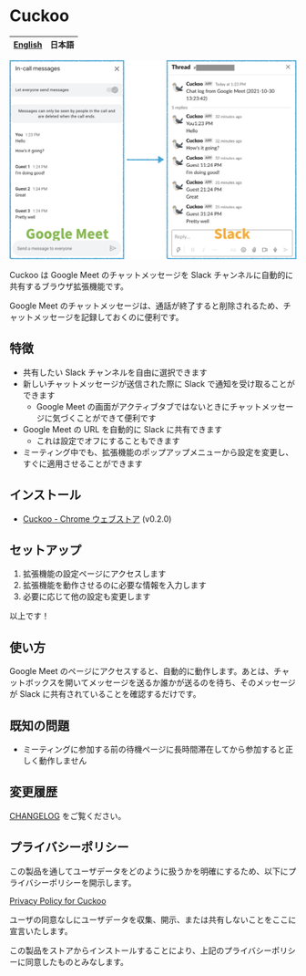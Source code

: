 # Cuckoo

| [English](/README/en.md) | **日本語** |
| ------------------------ | --------- |

![Google Meet to Slack](/img/google_meet_to_slack.png)

Cuckoo は Google Meet のチャットメッセージを Slack チャンネルに自動的に共有するブラウザ拡張機能です。

Google Meet のチャットメッセージは、通話が終了すると削除されるため、チャットメッセージを記録しておくのに便利です。

## 特徴
* 共有したい Slack チャンネルを自由に選択できます
* 新しいチャットメッセージが送信された際に Slack で通知を受け取ることができます
    * Google Meet の画面がアクティブタブではないときにチャットメッセージに気づくことができて便利です
* Google Meet の URL を自動的に Slack に共有できます
    * これは設定でオフにすることもできます
* ミーティング中でも、拡張機能のポップアップメニューから設定を変更し、すぐに適用させることができます

## インストール
* [Cuckoo - Chrome ウェブストア](https://chrome.google.com/webstore/detail/jgkpnadfdhhglgkimejpibhfiniemhhf) (v0.2.0)

## セットアップ
1. 拡張機能の設定ページにアクセスします
2. 拡張機能を動作させるのに必要な情報を入力します
3. 必要に応じて他の設定も変更します

以上です！

## 使い方
Google Meet のページにアクセスすると、自動的に動作します。あとは、チャットボックスを開いてメッセージを送るか誰かが送るのを待ち、そのメッセージが Slack に共有されていることを確認するだけです。

## 既知の問題
* ミーティングに参加する前の待機ページに長時間滞在してから参加すると正しく動作しません

## 変更履歴
[CHANGELOG](/CHANGELOG/ja.md) をご覧ください。

## プライバシーポリシー
この製品を通してユーザデータをどのように扱うかを明確にするため、以下にプライバシーポリシーを開示します。

[Privacy Policy for Cuckoo](https://www.freeprivacypolicy.com/live/7e46ca5d-46df-4134-9e11-02addfba616b)

ユーザの同意なしにユーザデータを収集、開示、または共有しないことをここに宣言いたします。

この製品をストアからインストールすることにより、上記のプライバシーポリシーに同意したものとみなします。
